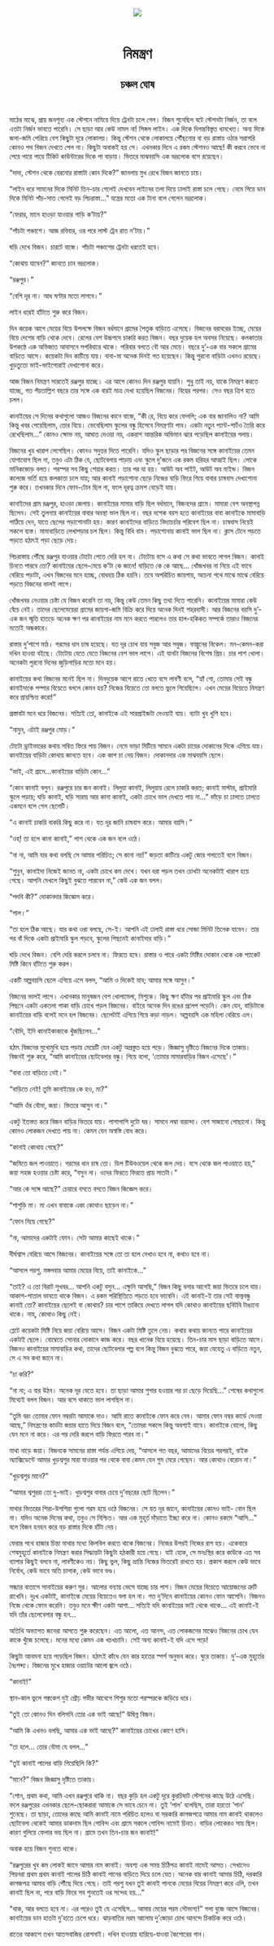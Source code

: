 <div align=center> <img src="../../metadata/images/rabibasariya/নিমন্ত্রণ-চঞ্চল-ঘোষ.jpg" align="center"></div><br><h1 align=center>নিমন্ত্রণ</h1>
<h2 align=center>চঞ্চল ঘোষ</h2><br>

মাঠের মাঝে, প্রায় জনশূন্য এক স্টেশনে নামিয়ে দিয়ে ট্রেনটা চলে গেল। বিজন শুনেছিল বটে স্টেশনটা নির্জন, তা বলে এতটা নির্জন ভাবতে পারেনি। সে ছাড়া আর কেউ নামল না! সিঙ্গল লাইন। এক দিকে দিগন্তবিস্তৃত ধানখেত। অন্য দিকে জলা-জমি পেরিয়ে বেশ কিছুটা দূরে লোকালয়। কিন্তু স্টেশন থেকে লোকালয়ে পৌঁছনোর বা বড় রাস্তায় ওঠার সরাসরি কোনও পথ বিজন দেখতে পেল না। কিছুটা অবাকই হয় সে। এখনকার দিনে এ রকম স্টেশনও আছে! কী করবে ভেবে না পেয়ে পায়ে পায়ে টিকিট কাউন্টারের দিকে পা বাড়ায়। ভিতরে মাঝবয়সি এক ভদ্রলোক বসে রয়েছেন।

“দাদা, স্টেশন থেকে বেরনোর রাস্তাটা কোন দিকে?” জানলায় মুখ রেখে বিজন জানতে চায়।

“লাইন ধরে সামনের দিকে মিনিট তিন-চার গেলেই দেখবেন লাইনের তলা দিয়ে ঢালাই রাস্তা চলে গেছে। নেমে গিয়ে ডান দিকে মিনিট পাঁচ-সাত গেলেই বড় পিচরাস্তা...” যন্ত্রের মতো এক টানা বলে গেলেন ভদ্রলোক।

“ফেরার, মানে হাওড়া যাওয়ার গাড়ি ক’টায়?”

“পাঁচটা পঞ্চাশে। আজ রবিবার, ওর পরে লাস্ট ট্রেন রাত ন’টায়।”

ঘড়ি দেখে বিজন। চারটে বাজে। পাঁচটা পঞ্চাশের ট্রেনটা ধরতেই হবে।

“কোথায় যাবেন?” জানতে চান ভদ্রলোক।

“রঞ্জপুর।”

“বেশি দূর না। আধ ঘণ্টার মতো লাগবে।”

লাইন ধরেই হাঁটতে শুরু করে বিজন।

দিন কয়েক আগে মেয়ের বিয়ে উপলক্ষে বিজন বর্ধমানে গ্রামের পৈতৃক বাড়িতে এসেছে। বিজনের বরাবরের ইচ্ছে, মেয়ের বিয়ে দেশের বাড়ি থেকে দেবে। রেলের বেশ উচ্চপদে চাকরি করত বিজন। বছর দুয়েক হল অবসর নিয়েছে। কলকাতার উপকণ্ঠে এক অভিজাত আবাসনে সপরিবারে থাকে। পরিবার বলতে বৌ আর মেয়ে। বছরে দু’-এক বার সকলে গ্রামের বাড়িতে আসে। কয়েকটা দিন কাটিয়ে যায়। বাবা-মা অনেক দিনই গত হয়েছেন। কিন্তু পুরনো বাড়িটা এখনও রয়েছে। খুড়তুতো ভাই-ভাইপোরাই দেখাশোনা করে।

আজ বিজন নিমন্ত্রণ সারতেই রঞ্জপুর যাচ্ছে। এর আগে কোনও দিন রঞ্জপুর যায়নি। শুধু তাই নয়, যাকে নিমন্ত্রণ করতে যাচ্ছে, গত পঁয়তাল্লিশ বছরে তার সঙ্গে এক বারই মাত্র দেখা হয়েছিল বিজনের। বিয়ের পরপর। সেও বছর ত্রিশ হতে চলল।

কানাইয়ের সে দিনের কথাগুলো আজও বিজনের কানে বাজে, “কী রে, বিয়ে করে ফেললি; এক বার জানালিও না? আমি কিন্তু খবর পেয়েছিলাম, তোর বিয়ে। ভেবেছিলাম স্কুলের বন্ধু হিসেবে নিমন্ত্রণটা পাব। একটা নতুন প্যান্ট-শার্টও তৈরি করে রেখেছিলাম...” কোনও ক্ষোভ নয়, আঘাত দেওয়া নয়, একরাশ আন্তরিক অভিমান ঝরে পড়েছিল কানাইয়ের গলায়।

বিজনের খুব খারাপ লেগেছিল। কোনও সদুত্তর দিতে পারেনি। যদিও স্কুল ছাড়ার পর বিজনের সঙ্গে কানাইয়ের তেমন যোগাযোগ ছিল না, তবুও এটা ঠিক যে, ছোটবেলায় পাড়ায় এবং স্কুলে দু’জনে এক রকম হরিহর আত্মাই ছিল। লোকে মানিকজোড় বলত। পরস্পর সব কিছু শেয়ার করত। তার পর যা হয়। আউট অব সাইট, আউট অব মাইন্ড। বিজন কলেজে ভর্তি হয়ে কলকাতা চলে যায়; আর কানাই পড়াশোনা ছেড়ে নিজের বাড়ি ফিরে গিয়ে বাবার চাষবাস দেখাশোনা শুরু করে। তখনকার দিনে ফোন-টোন ছিল না, ফলে দূরত্ব ক্রমশ বেড়েই যায়।

কানাইদের গ্রাম রঞ্জপুর, হাওড়া জেলায়। কানাইয়ের মামার বাড়ি ছিল বর্ধমানে, বিজনদের গ্রামে। মামারা বেশ অবস্থাপন্ন ছিলেন। সেই তুলনায় কানাইয়ের বাবার অবস্থা ভাল ছিল না। বছর দশেক বয়স হতে কানাইয়ের বাবা কানাইকে মামাবাড়ি পাঠিয়ে দেন, যাতে ছেলের পড়াশোনাটা হয়। কারণ কানাইদের বাড়িতে বিদ্যাচর্চার পরিবেশ ছিল না। চাষবাস নিয়েই সকলে ব্যস্ত। মামাবাড়িতে লেখাপড়ার চল ছিল। কিন্তু বিধি বাম। পড়াশোনায় কানাই ভাল ছিল না। ক্লাস টেনে পড়তে পড়তে হঠাৎই পড়া ছেড়ে দেয়।

পিচরাস্তায় পৌঁছে রঞ্জপুর যাওয়ার টোটো পেতে দেরি হল না। টোটোয় বসে এ কথা সে কথা ভাবতে লাগল বিজন। কানাই চিনতে পারবে তো? কানাইয়ের ছেলে-মেয়ে ক’টা কে জানে! বাড়িতে কে কে আছে… খোঁজখবর না নিয়ে এই ভাবে বেরিয়ে পড়াটা, এখন বিজনের মনে হচ্ছে, বোধহয় ঠিক হয়নি। তবে অপরিচিত জায়গায়, অচেনা পথে মাঝে মাঝে বেরিয়ে পড়তে বিজনের ভালই লাগে।

খোঁজখবর নেওয়ার চেষ্টা যে বিজন করেনি তা নয়, কিন্তু কেউ তেমন কিছু তথ্য দিতে পারেনি। কানাইয়ের মামারা কেউ বেঁচে নেই। তাদের ছেলেমেয়েরা গ্রামের জায়গা-জমি বিক্রি করে দিয়ে অনেক দিনই শহরবাসী। আর বিজনের বয়সি দু’-এক জন স্মৃতি হাতড়ে অনেক ক্ষণ পর কানাইয়ের নাম মনে করতে পারলেও তার হাল-হকিকত সম্পর্কে তারাও বিজনের মতোই অন্ধকারে।

রাস্তার দু’পাশে মাঠ। গরমের ধান চাষ হয়েছে। যত দূর চোখ যায় সবুজ আর সবুজ। ফাল্গুনের বিকেল। মন-কেমন-করা দখিন হাওয়া বইছে। টোটোয় যেতে যেতে বিজনের বেশ ভাল লাগে। এই যানটা বিজনের বিশেষ প্রিয়। চার পাশ খোলা। অনেকটা পুরনো দিনের জুড়িগাড়ির মতো মনে হয়।

কানাইয়ের কথা বিজনের মনেই ছিল না। দিনদুয়েক আগে রাতে খেতে বসে লাবণী বলে, “হ্যাঁ গো, তোমার সেই বন্ধু কানাইদাকে পম্পার বিয়েতে বললে কেমন হয়? নিজের বিয়েতে তো বলতে ভুলে গিয়েছিলে। এখন মেয়ের বিয়েতে নিমন্ত্রণ করে প্রায়শ্চিত্ত করো!”

প্রস্তাবটা মনে ধরে বিজনের। সত্যিই তো, কানাইকে এই সারপ্রাইজটা দেওয়াই যায়। ব্যাটা খুব খুশি হবে।

“নামুন, এটাই রঞ্জপুর মোড়।”

টোটো ড্রাইভারের কথায় সম্বিত ফিরে পায় বিজন। নেমে ভাড়া মিটিয়ে সামনে একটা চায়ের দোকানের দিকে এগিয়ে যায়। কানাইয়ের বাড়িটা কোথায় জানতে হবে। এক কাপ চা নেয় বিজন। দোকানদার এক মাঝবয়সি ছেলে।

“ভাই, এই গ্রামে…কানাইয়ের বাড়িটা কোন…”

“কোন কানাই বলুন। রঞ্জপুরে চার জন কানাই। লিলুয়া কানাই, লিলুয়ায় রেলে চাকরি করত; কানাই মাস্টার, প্রাইমারি স্কুলে পড়ায়; ঘড়ি কানাই, ঘড়ি সারায় আর কানা কানাই, একটা চোখে ভাল দেখতে পায় না...” ভাঁড়ে চা ঢালতে ঢালতে একমনে বলে গেল ছেলেটি।

“এ কানাই চাকরি বাকরি কিছু করে না। যত দূর জানি চাষবাস করে। আমার বয়সি।”

“ওহ্! তা হলে কানা কানাই,” পাশ থেকে এক জন বলে ওঠে।

“না না, আমি যার কথা বলছি সে আমার পরিচিত; সে কানা নয়!” জড়তা কাটিয়ে একটু জোর গলাতেই বলে বিজন।

“শুনুন, কানাইদা নিজেই জানত না, একটা চোখে কম দেখে। যখন ধরা পড়ল তখন চোখটা অনেকটাই খারাপ হয়ে গেছে। আপনি দেখলে কিছুই বুঝতে পারবেন না,” কেউ এক জন বলল।

“পদবি কী?” দোকানদার জিজ্ঞেস করে।

“পাল।”

“তা হলে ঠিক আছে। যার কথা ওরা বলছে, সে-ই। আপনি এই ঢালাই রাস্তা ধরে সোজা মিনিট তিনেক যাবেন। তার পর বাঁ দিকে একটা প্রাইমারি স্কুল পড়বে, স্কুলের পিছনেই কানাইদার বাড়ি।”

ঘড়ি দেখে বিজন। বেশি দেরি করলে চলবে না। ফিরতে হবে। রাস্তার ও পারে একটা মিষ্টির দোকান থেকে এক প্যাকেট মিষ্টি কিনে হাঁটতে শুরু করল।

একটি অল্পবয়সি ছেলে এগিয়ে এসে বলল, “আমি ও দিকেই যাব; আমার সঙ্গে আসুন।”

বিজনের ভালই লাগে। এখানকার মানুষজন বেশ খোলামেলা, মিশুকে। কিছু ক্ষণ হাঁটার পর প্রাইমারি স্কুল এবং ঠিক পিছনে একটা একতলা পাকা বাড়ি চোখে পড়ল বিজনের। বাইরে অনেক দিন রঙের প্রলেপ পড়েনি। কেন যেন, বাড়িটাকে কানাইয়ের বাড়ি বলেই মনে হল বিজনের। ছেলেটাই এগিয়ে গিয়ে কড়া নাড়ল। অল্পবয়সি এক মহিলা বেরিয়ে এল।

“বৌদি, ইনি কানাইকাকাকে খুঁজছিলেন...”

হঠাৎ বিজনের মুখোমুখি হয়ে পড়ায় মেয়েটি যেন একটু অপ্রস্তুত হয়ে পড়ে। জিজ্ঞাসু দৃষ্টিতে বিজনের দিকে তাকায়। বিজনই শুরু করে, “আমি কানাইয়ের ছোটবেলার বন্ধু। গিয়ে বলো, ‘তোমার মামারবাড়ির বিজন এসেছে’।”

“বাবা তো বাড়িতে নেই।”

“বাড়িতে নেই! তুমি কানাইয়ের কে হও, মা?”

“আমি ওঁর বৌমা, জয়া। ভিতরে আসুন না।”

একটু ইতস্তত করে বিজন বাড়ির ভিতরে যায়। পাশাপাশি দুটো ঘর। সামনে লম্বা বারান্দা। বেশ সাজানো গোছানো। কিন্তু কোনও লোকজন দেখতে পায় না। কেমন যেন অস্বস্তি বোধ করে।

“কানাই কোথায় গেছে?”

“জমিতে জল পাওয়াতে। গরমের ধান চাষ তো। ডিপ টিউবওয়েল থেকে জল দেয়। বসে থেকে জল পাওয়াতে হয়,” জয়া সহজ হওয়ার চেষ্টা করে, “বসুন না। ওদের ফিরতে ফিরতে প্রায় সাতটা।”

“আর কে সঙ্গে আছে?” চেয়ারে বসতে বসতে বিজন জিজ্ঞেস করে।

“শাশুড়ি মা। মা এখন বাবাকে একা কোথাও ছাড়েন না।”

“ফোন নিয়ে গেছে?”

“না, আমাদের একটাই ফোন। সেটা আমার কাছেই থাকে।”

দীর্ঘশ্বাস বেরিয়ে আসে বিজনের। কানাইয়ের সঙ্গে তো তা হলে দেখাও হবে না, কথাও হবে না।

“আসলে পরশু, মঙ্গলবার আমার মেয়ের বিয়ে, তাই কানাইকে...”

“তাই? এ তো বিরাট সুখবর… আপনি একটু বসুন… এক্ষুনি আসছি,” বিজন কিছু বলার আগেই জয়া ভিতরে চলে যায়। আকাশ-পাতাল ভাবতে থাকে বিজন। এ রকম পরিস্থিতিতে পড়তে হবে ভাবেনি। এই কানাই-ই তার সেই বাল্যবন্ধু কানাই তো? কানাইয়ের ছেলেই বা কোথায়? চার পাশে তাকিয়ে দেখতে লাগল যদি কোথাও কানাইয়ের ছবিটবি টাঙানো থাকে। নাহ্, কোথাও কিছু নেই।

প্লেটে কয়েকটা মিষ্টি নিয়ে জয়া বেরিয়ে আসে। বিজন একটা মিষ্টি তুলে নেয়। কথায় কথায় জানতে পারে কানাইয়ের একটাই ছেলে। বোম্বেতে সোনার দোকানে কাজ করে। বছর খানেক বিয়ে হয়েছে। তিন-চার মাস ছাড়া বাড়িতে আসে। বিজনও কানাইয়ের মামাবাড়ির কথা, তাদের ছোটবেলার গল্প বলে কিন্তু বিজন বুঝতে পারে, জয়া যেহেতু এ বাড়িতে নতুন, সে এ সব কথা জানে না।

“চা করি?”

“না না; এ বার উঠব। অনেক দূর যেতে হবে। তা ছাড়া আমার শুগার হওয়ার পর চা ছেড়ে দিয়েছি...” শেষের কথাগুলো মিথ্যেই বলল বিজন। আর বসে থাকতে ভাল লাগছিল না।

“তুমি বরং তোমার ফোন নম্বরটা আমাকে দাও। আমি রাতে কানাইকে ফোন করে নেব। আমার ফোন নম্বর কার্ডে দেওয়া আছে,” নিমন্ত্রণের কার্ডটা জয়ার হাতে দিয়ে বিজন বলে, “তোমরা সকলে কিন্তু অবশ্যই যাবে। কানাইকে বোলো, কিছু যেন মনে না করে। এর পর দেরি করলে বাড়ি ফিরতে পারব না।”

মাথা নাড়ে জয়া। বিজনকে সামনের রাস্তা পর্যন্ত এগিয়ে দেয়, “আসলে গত বছর, আমাদের বিয়ের পরপরই, বাইক অ্যাক্সিডেন্টে আমার খুড়শ্বশুর মারা যাওয়ার পর থেকে বাবা কেমন যেন গুম মেরে গেছেন। আর কোথাও বেরোন না।”

“খুড়শ্বশুর মানে?”

“আমার শ্বশুররা তো দু-ভাই। খুড়শ্বশুর বাবার চেয়ে দু’বছরের ছোট ছিলেন।”

মাথার ভিতরের শিরা-উপশিরা গুলো গরম হয়ে ওঠে বিজনের। সে যত দূর জানে, কানাইয়ের কোনও ভাই- বোন ছিল না। যদিও অনেক দিনের কথা, তবুও সে নিশ্চিত। আর এক মুহূর্ত দাঁড়াতে ইচ্ছা করে না। কোনও রকমে “আসি...” বলে বিজন হনহন করে বড় রাস্তার দিকে হাঁটা দেয়।

ফেরার পথে হাজার চিন্তা মাথার মধ্যে কিলবিল করতে থাকে বিজনের। নিজের উপরই নিজের রাগ হয়। একেবারে শেষমুহূর্তে কানাইকে নিমন্ত্রণ করার সিদ্ধান্তটা কিছুটা হঠকারী হয়ে গেছে। যাই হোক, সে মনঃস্থির করে কাউকে এত সব ব্যাপার কিছুই বলবে না, লাবণীকেও নয়। কিছু ভুল, কিছু ভ্রান্তি নিজের ভিতরেই রাখতে হয়। প্রকাশ করলে কেউ ভাবে নির্বোধ, কেউ ভাবে অতি চালাক, কেউ ভাবে ভণ্ড।

সন্ধ্যার বাতাসে সানাইয়ের করুণ সুর। আলোর বন্যায় ভেসে যাচ্ছে চার পাশ। বিজন মেয়ের বিয়েতে আয়োজনের ত্রুটি রাখেনি। দুঃখ একটাই, কানাইকে মেয়ের বিয়েতেও বলা হল না। গত দু’দিনে কানাইয়ের কোনও ফোন আসেনি। বিজনও নিজে থেকে ফোন করেনি। তবুও মনে ক্ষীণ একটা আশা… সত্যিই যদি কানাইয়ের ভাই থেকে থাকে… এই কানাই-ই যদি তাঁর ছেলেবেলার বন্ধু হন...

অতিথি অভ্যাগত জনেরা আসতে শুরু করেছেন। এত আলো, এত আনন্দ, এত লোকজনের মাঝেও বিজনের চোখ যেন কাকে খুঁজে চলেছে। মনের মধ্যে কেমন এক খচখচানি। সেই অন্য কানাই-ই যদি এসে পড়ে!

কিছুটা আনমনা হয়ে পড়েছিল বিজন। হঠাৎই কাঁধে যেন কার হাতের স্পর্শ অনুভব করে। ঘুরে তাকায়। দু’-এক মুহূর্তের নৈঃশব্দ্য। বিজনের মুখে হাজার ওয়াটের আলো জ্বলে ওঠে।

“কানাই!”

স্থান-কাল ভুলে পক্বকেশ দুই প্রৌঢ় গভীর আবেগে শিশুর মতো পরস্পরকে জড়িয়ে ধরে।

“তুই তো কোনও দিন বলিসনি তোর এক ভাই আছে!” উদ্বিগ্ন বিজন।

“আমি কি এখনও বলছি, আমার এক ভাই আছে?” কানাইয়ের চোখের কোণে হাসি।

“তা হলে… তোর বৌমা যে বলল…”

“তুই কানাই পালের বাড়ি গিয়েছিলি কি?”

“মানে?” বিজন জিজ্ঞাসু দৃষ্টিতে তাকায়।

“শোন, প্রথম কথা, আমি এখন রঞ্জপুরে থাকি না। বছর কুড়ি হল একটু দূরে কুরচিঘাট স্টেশনের কাছে উঠে এসেছি। ফলে রঞ্জপুরের এখনকার ছেলে-ছোকরারা আমাকে সে ভাবে চেনে না। তুই ‘পাল’ বলেছিস, তারা হয়তো ‘পান’ শুনেছে। তা ছাড়া, তোদের কাছে আমি কানাই নামে পরিচিত হলেও বা সরকারি কাগজপত্রে আমার নাম কানাই থাকলেও ছোটবেলা থেকেই আমার ডাকনাম ছিল গোবিন্দ এবং গ্রামে সকলে গোবিন্দ নামেই চিনত। বাড়ির লোকেরও সায় ছিল। কারণ গুলিয়ে ফেলার ভয় ছিল না। গ্রামে তখন তিন-চার জন কানাই!”

অবাক হয়ে বিজন শুনতে থাকে।

“রঞ্জপুরের খুব কম লোকই জানে আমার নাম কানাই। অবশ্য এক সময় চিঠিপত্র কানাই নামেই আসত। সেখানেও পিয়নরা প্রথম প্রথম কানাই পালের চিঠি কানাই পানের বাড়িতে দিয়ে চলে যেত। অনেক বার কানাই আমার চিঠি, দরকারি কাগজপত্র আমার বাড়ি পৌঁছে দিয়ে গেছে। তাই পরশু যখন তুই কানাই পানকে মেয়ের বিয়ের নিমন্ত্রণ করে এলি, তখন কানাই ছিল না, পরে বাড়ি ফিরে সব শুনতেই ওর সন্দেহ হয়…”

“থাক, আর বলতে হবে না। এর পরেও তুই যে এসেছিস… আমার মেয়ের পরম সৌভাগ্য!” গলা বুজে আসে বিজনের। কানাইয়ের ডান হাতটা দু’হাতে চেপে ধরে। ঝাড়বাতির নরম আলোয় দু’জোড়া চোখ আনন্দে চিকচিক করে ওঠে।

রাতের আকাশে তখন আতসবাজির রোশনাই। দখিন হাওয়ায় হারিয়ে-যাওয়া কৈশোরের গান।


